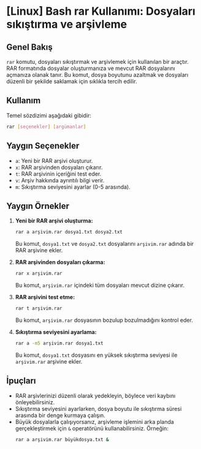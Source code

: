 # [Linux] Bash rar Kullanımı: Dosyaları sıkıştırma ve arşivleme

## Genel Bakış
`rar` komutu, dosyaları sıkıştırmak ve arşivlemek için kullanılan bir araçtır. RAR formatında dosyalar oluşturmanıza ve mevcut RAR dosyalarını açmanıza olanak tanır. Bu komut, dosya boyutunu azaltmak ve dosyaları düzenli bir şekilde saklamak için sıklıkla tercih edilir.

## Kullanım
Temel sözdizimi aşağıdaki gibidir:

```bash
rar [seçenekler] [argümanlar]
```

## Yaygın Seçenekler
- `a`: Yeni bir RAR arşivi oluşturur.
- `x`: RAR arşivinden dosyaları çıkarır.
- `t`: RAR arşivinin içeriğini test eder.
- `v`: Arşiv hakkında ayrıntılı bilgi verir.
- `m`: Sıkıştırma seviyesini ayarlar (0-5 arasında).

## Yaygın Örnekler
1. **Yeni bir RAR arşivi oluşturma:**
   ```bash
   rar a arşivim.rar dosya1.txt dosya2.txt
   ```
   Bu komut, `dosya1.txt` ve `dosya2.txt` dosyalarını `arşivim.rar` adında bir RAR arşivine ekler.

2. **RAR arşivinden dosyaları çıkarma:**
   ```bash
   rar x arşivim.rar
   ```
   Bu komut, `arşivim.rar` içindeki tüm dosyaları mevcut dizine çıkarır.

3. **RAR arşivini test etme:**
   ```bash
   rar t arşivim.rar
   ```
   Bu komut, `arşivim.rar` dosyasının bozulup bozulmadığını kontrol eder.

4. **Sıkıştırma seviyesini ayarlama:**
   ```bash
   rar a -m5 arşivim.rar dosya1.txt
   ```
   Bu komut, `dosya1.txt` dosyasını en yüksek sıkıştırma seviyesi ile `arşivim.rar` arşivine ekler.

## İpuçları
- RAR arşivlerinizi düzenli olarak yedekleyin, böylece veri kaybını önleyebilirsiniz.
- Sıkıştırma seviyesini ayarlarken, dosya boyutu ile sıkıştırma süresi arasında bir denge kurmaya çalışın.
- Büyük dosyalarla çalışıyorsanız, arşivleme işlemini arka planda gerçekleştirmek için `&` operatörünü kullanabilirsiniz. Örneğin:
  ```bash
  rar a arşivim.rar büyükdosya.txt &
  ```